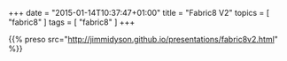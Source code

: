 +++
date = "2015-01-14T10:37:47+01:00"
title = "Fabric8 V2"
topics = [ "fabric8" ]
tags = [ "fabric8" ]
+++

{{% preso src="http://jimmidyson.github.io/presentations/fabric8v2.html" %}}
